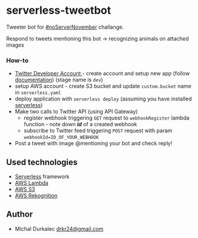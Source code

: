 # serverless-tweetbot

Tweeter bot for [#noServerNovember](https://serverless.com/blog/no-server-november-challenge/) challange.

Respond to tweets mentioning this bot -> recognizing animals on attached images

### How-to
+ [Twitter Developer Account ](https://developer.twitter.com) - create account and setup new app (follow [documentation](https://developer.twitter.com/en/docs/basics/apps)) (stage name is `dev`)
+ setup AWS account - create S3 bucket and update `custom.bucket` name in `serverless.yaml`
+ deploy application with `serverless deploy` (assuming you have installed [serverless](https://serverless.com))
+ Make two calls to Twitter API (using API Gateway)
  * register webhook triggering `GET` request to `webhookRegister` lambda function - note down **_id_** of a created webhook 
  * subscribe to Twitter feed triggering `POST` request with param `webhookId=ID_OF_YOUR_WEBHOOK`
+ Post a tweet with image @mentioning your bot and check reply!

## Used technologies
* [Serverless](https://serverless.com) framework
* [AWS Lambda](https://aws.amazon.com/lambda/)
* [AWS S3](https://aws.amazon.com/s3/)
* [AWS Rekognition](https://aws.amazon.com/rekognition/)

## Author

* Michal Durkalec <drkr24@gmail.com>
